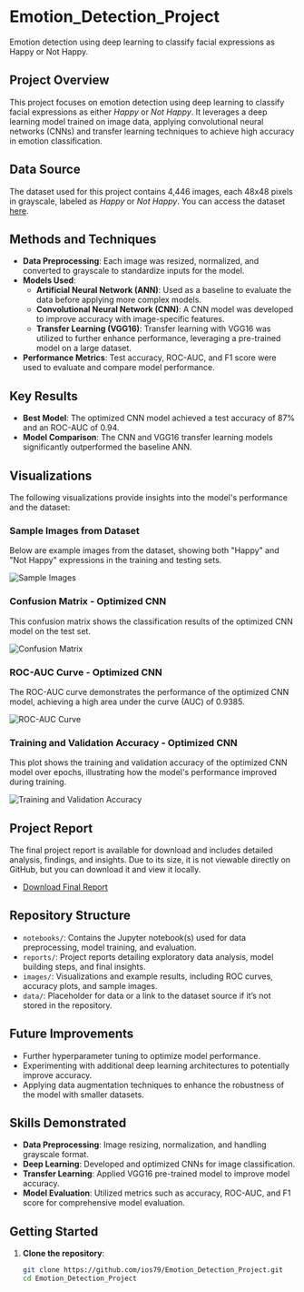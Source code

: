 # Emotion_Detection_Project
Emotion detection using deep learning to classify facial expressions as Happy or Not Happy.

## Project Overview
This project focuses on emotion detection using deep learning to classify facial expressions as either *Happy* or *Not Happy*. It leverages a deep learning model trained on image data, applying convolutional neural networks (CNNs) and transfer learning techniques to achieve high accuracy in emotion classification.

## Data Source
The dataset used for this project contains 4,446 images, each 48x48 pixels in grayscale, labeled as *Happy* or *Not Happy*. You can access the dataset [here](https://drive.google.com/file/d/1xESsWYBfx3FzR7-n-QWd3Sqh4hd2GmgF/view?usp=drive_link).

## Methods and Techniques
- **Data Preprocessing**: Each image was resized, normalized, and converted to grayscale to standardize inputs for the model.
- **Models Used**:
  - **Artificial Neural Network (ANN)**: Used as a baseline to evaluate the data before applying more complex models.
  - **Convolutional Neural Network (CNN)**: A CNN model was developed to improve accuracy with image-specific features.
  - **Transfer Learning (VGG16)**: Transfer learning with VGG16 was utilized to further enhance performance, leveraging a pre-trained model on a large dataset.
- **Performance Metrics**: Test accuracy, ROC-AUC, and F1 score were used to evaluate and compare model performance.

## Key Results
- **Best Model**: The optimized CNN model achieved a test accuracy of 87% and an ROC-AUC of 0.94.
- **Model Comparison**: The CNN and VGG16 transfer learning models significantly outperformed the baseline ANN.

## Visualizations
The following visualizations provide insights into the model's performance and the dataset:

### Sample Images from Dataset
Below are example images from the dataset, showing both "Happy" and "Not Happy" expressions in the training and testing sets.

![Sample Images](images/sample_images_happy_not_happy.png)

### Confusion Matrix - Optimized CNN
This confusion matrix shows the classification results of the optimized CNN model on the test set.

![Confusion Matrix](images/confusion_matrics_OPT_CNN.png)

### ROC-AUC Curve - Optimized CNN
The ROC-AUC curve demonstrates the performance of the optimized CNN model, achieving a high area under the curve (AUC) of 0.9385.

![ROC-AUC Curve](images/ROC_AUC_OPT_CNN.png)

### Training and Validation Accuracy - Optimized CNN
This plot shows the training and validation accuracy of the optimized CNN model over epochs, illustrating how the model's performance improved during training.

![Training and Validation Accuracy](images/training_validation_accuracy_OPT_CNN.png)

## Project Report
The final project report is available for download and includes detailed analysis, findings, and insights. Due to its size, it is not viewable directly on GitHub, but you can download it and view it locally.

- [Download Final Report](reports/Final_Report.pptx)

## Repository Structure
- `notebooks/`: Contains the Jupyter notebook(s) used for data preprocessing, model training, and evaluation.
- `reports/`: Project reports detailing exploratory data analysis, model building steps, and final insights.
- `images/`: Visualizations and example results, including ROC curves, accuracy plots, and sample images.
- `data/`: Placeholder for data or a link to the dataset source if it’s not stored in the repository.

## Future Improvements
- Further hyperparameter tuning to optimize model performance.
- Experimenting with additional deep learning architectures to potentially improve accuracy.
- Applying data augmentation techniques to enhance the robustness of the model with smaller datasets.

## Skills Demonstrated
- **Data Preprocessing**: Image resizing, normalization, and handling grayscale format.
- **Deep Learning**: Developed and optimized CNNs for image classification.
- **Transfer Learning**: Applied VGG16 pre-trained model to improve model accuracy.
- **Model Evaluation**: Utilized metrics such as accuracy, ROC-AUC, and F1 score for comprehensive model evaluation.

## Getting Started
1. **Clone the repository**:
   ```bash
   git clone https://github.com/ios79/Emotion_Detection_Project.git
   cd Emotion_Detection_Project
